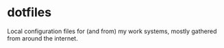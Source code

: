 # dotfiles

Local configuration files for (and from) my work systems, mostly gathered from around the internet.

